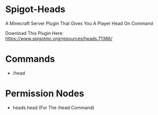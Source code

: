 # Spigot-Heads
A Minecraft Server Plugin That Gives You A Player Head On Command

Download This Plugin Here:
https://www.spigotmc.org/resources/heads.71386/

# Commands

- /head <playername>
  
# Permission Nodes

- heads.head (For The /head Command)

